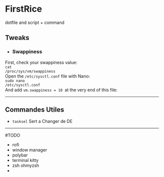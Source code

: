 # FirstRice
dotfile and script + command

## Tweaks
* ### Swappiness
First, check your swappiness value:<br>
<code>cat /proc/sys/vm/swappiness</code><br>
Open the <code>/etc/sysctl.conf</code> file with Nano:<br>
<code>sudo nano /etc/sysctl.conf</code><br>
And add <code>vm.swappiness = 10 </code>at the very end of this file:<br>
- - -
## Commandes Utiles
* <code>tasksel</code>
Sert a Changer de DE
- - -

#TODO
* rofi
* window manager
* polybar
* terminal kitty
* zsh ohmyzsh
* 
